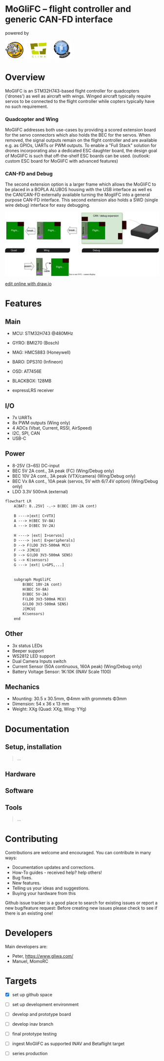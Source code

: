 # MoGliFC – flight controller and generic CAN-FD interface
powered by

<img src="/documentation/images/MOMORC-logo.jfif" width="60"> <img src="/documentation/images/gliwa-logo.svg" width="90"> <img src="/documentation/images/t1_timing.svg" width="60">

# Overview
MoGliFC is an STM32H743-based flight controller for quadcopters ('drones') as well as aircraft with wings.
Winged aircraft typically require servos to be connected to the flight controller while copters
typically have no such requirement. 

### Quadcopter and Wing
MoGliFC addresses both use-cases by providing a scored extension board for the servo connectors which 
also holds the BEC for the servos. When removed, the signal outputs remain on the flight controller and 
are available e.g. as GPIOs, UARTs or PWM outputs.
To enable a "Full Stack" solution for drones incorporating also a dedicated ESC daughter board, the design 
goal of MoGliFC is such that off-the-shelf ESC boards can be used. (outlook: custom ESC board for MoGliFC with advanced features)    

### CAN-FD and Debug
The second extension option is a larger frame which allows the MoGliFC to be placed in a BOPLA ALUBOS housing
with the USB interface as well es the CAN/CAN-FD externally available turning the MogliFC into a general
purpose CAN-FD interface. This second extension also holds a SWD (single wire debug) interface for easy debugging.

![PCB mechanical concept](documentation/images/PCB_concept.svg "PCB mechanical concept")

[edit online with draw.io](https://app.diagrams.net/#HMomoRC-tech%2FMoGliFC%2Fmain%2Fdocumentation%2Fimages%2FPCB_concept.svg)

# Features
## Main
* MCU: STM32H743 @480MHz
* GYRO: BMI270 (Bosch)
* MAG: HMC5883 (Honeywell)
* BARO: DPS310 (Infineon) 
* OSD: AT7456E
* BLACKBOX: 128MB

* expressLRS receiver

## I/O
* 7x UARTs
* 8x PWM outputs (Wing only)
* 4 ADCs (Vbat, Current, RSSI, AirSpeed)
* I2C, SPI, CAN
* USB-C
   
## Power 
* 8-25V (3~6S) DC-input
* BEC 5V 2A cont., 3A peak (FC) (Wing/Debug only)
* BEC 10V 2A cont., 3A peak (VTX/camera) (Wing/Debug only)
* BEC Vx 8A cont., 10A peak (servos, 5V with 6/7.4V option) (Wing/Debug only)  
* LDO 3.3V 500mA (external)   

```mermaid
flowchart LR
    A[BAT: 8..25V] -.-> B(BEC 10V-2A cont)

    B ---->|ext| C>VTX]
    A ---> H(BEC 5V-8A)
    A ---> D(BEC 5V-2A)

    H ----> |ext| I>servos]
    D ----> |ext| E>peripherals]
    D --> F(LDO 3V3-500mA MCU)  
    F --> J[MCU]
    D --> G(LDO 3V3-500mA SENS)
    G --> K(sensors)
    G ---> |ext| L>GPS,...]


    subgraph MogGliFC
        B(BEC 10V-2A cont)
        H(BEC 5V-8A)
        D(BEC 5V-2A)
        F(LDO 3V3-500mA MCU)
        G(LDO 3V3-500mA SENS)
        J[MCU]
        K(sensors)
    end

```
<!-- + mermaid live editor: https://mermaid.live/ + -->
<!-- + https://jojozhuang.github.io/tutorial/mermaid-cheat-sheet/ + -->


## Other
* 3x status LEDs
* Beeper support
* WS2812 LED support
* Dual Camera Inputs switch
* Current Sensor (50A continuous, 160A peak) (Wing/Debug only)
* Battery Voltage Sensor: 1K:10K (INAV Scale 1100)

## Mechanics
* Mounting: 30.5 x 30.5mm, Φ4mm with grommets Φ3mm
* Dimension: 54 x 36 x 13 mm
* Weight: XXg (Quad: XXg, Wing: YYg) 


# Documentation
## Setup, installation
> ...

## Hardware

## Software

## Tools
> ...

# Contributing
Contributions are welcome and encouraged.  You can contribute in many ways:

* Documentation updates and corrections.
* How-To guides - received help?  help others!
* Bug fixes.
* New features.
* Telling us your ideas and suggestions.
* Buying your hardware from this <TBD>

Github issue tracker is a good place to search for existing issues or report a new bug/feature request:
Before creating new issues please check to see if there is an existing one!

# Developers

Main developers are:
* Peter, https://www.gliwa.com/
* Manuel, MomoRC

# Targets
- [x] set up github space
- [ ] set up development environment
- [ ] develop and prototype board
- [ ] develop inav branch
- [ ] final prototype testing
- [ ] ingest MoGliFC as supported INAV and Betaflight target
- [ ] series production

